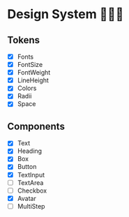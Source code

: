 # Design System 🧑🏻‍💻

## Tokens
- [x] Fonts
- [x] FontSize
- [x] FontWeight
- [x] LineHeight
- [x] Colors
- [x] Radii
- [x] Space

## Components
- [x] Text
- [x] Heading
- [x] Box
- [x] Button
- [x] TextInput
- [ ] TextArea
- [ ] Checkbox
- [x] Avatar
- [ ] MultiStep
